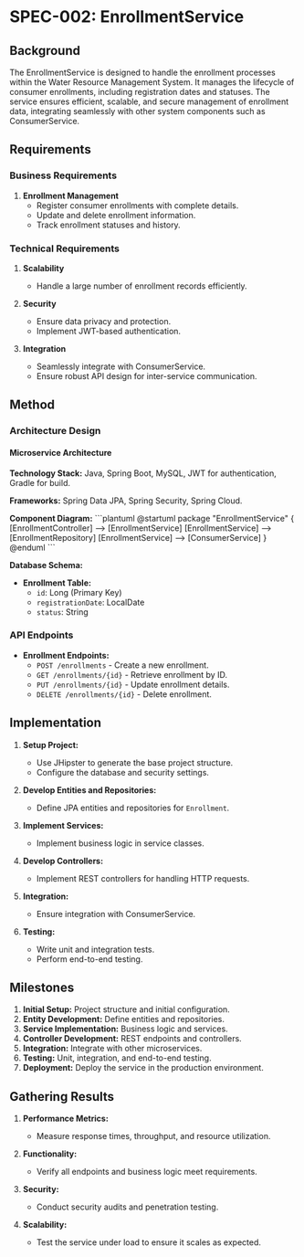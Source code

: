# SPEC-002: EnrollmentService

## Background

The EnrollmentService is designed to handle the enrollment processes within the Water Resource Management System. It manages the lifecycle of consumer enrollments, including registration dates and statuses. The service ensures efficient, scalable, and secure management of enrollment data, integrating seamlessly with other system components such as ConsumerService.

## Requirements

### Business Requirements

1. **Enrollment Management**
   - Register consumer enrollments with complete details.
   - Update and delete enrollment information.
   - Track enrollment statuses and history.

### Technical Requirements

1. **Scalability**

   - Handle a large number of enrollment records efficiently.

2. **Security**

   - Ensure data privacy and protection.
   - Implement JWT-based authentication.

3. **Integration**
   - Seamlessly integrate with ConsumerService.
   - Ensure robust API design for inter-service communication.

## Method

### Architecture Design

#### Microservice Architecture

**Technology Stack:** Java, Spring Boot, MySQL, JWT for authentication, Gradle for build.

**Frameworks:** Spring Data JPA, Spring Security, Spring Cloud.

**Component Diagram:**
\```plantuml
@startuml
package "EnrollmentService" {
[EnrollmentController] --> [EnrollmentService]
[EnrollmentService] --> [EnrollmentRepository]
[EnrollmentService] --> [ConsumerService]
}
@enduml
\```

**Database Schema:**

- **Enrollment Table:**
  - `id`: Long (Primary Key)
  - `registrationDate`: LocalDate
  - `status`: String

### API Endpoints

- **Enrollment Endpoints:**
  - `POST /enrollments` - Create a new enrollment.
  - `GET /enrollments/{id}` - Retrieve enrollment by ID.
  - `PUT /enrollments/{id}` - Update enrollment details.
  - `DELETE /enrollments/{id}` - Delete enrollment.

## Implementation

1. **Setup Project:**

   - Use JHipster to generate the base project structure.
   - Configure the database and security settings.

2. **Develop Entities and Repositories:**

   - Define JPA entities and repositories for `Enrollment`.

3. **Implement Services:**

   - Implement business logic in service classes.

4. **Develop Controllers:**

   - Implement REST controllers for handling HTTP requests.

5. **Integration:**

   - Ensure integration with ConsumerService.

6. **Testing:**
   - Write unit and integration tests.
   - Perform end-to-end testing.

## Milestones

1. **Initial Setup:** Project structure and initial configuration.
2. **Entity Development:** Define entities and repositories.
3. **Service Implementation:** Business logic and services.
4. **Controller Development:** REST endpoints and controllers.
5. **Integration:** Integrate with other microservices.
6. **Testing:** Unit, integration, and end-to-end testing.
7. **Deployment:** Deploy the service in the production environment.

## Gathering Results

1. **Performance Metrics:**
   - Measure response times, throughput, and resource utilization.
2. **Functionality:**

   - Verify all endpoints and business logic meet requirements.

3. **Security:**

   - Conduct security audits and penetration testing.

4. **Scalability:**
   - Test the service under load to ensure it scales as expected.

